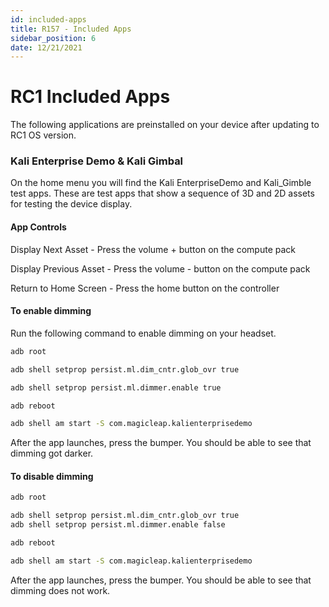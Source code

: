 ```yaml
---
id: included-apps
title: R157 - Included Apps
sidebar_position: 6
date: 12/21/2021
---
```


# RC1 Included Apps

The following applications are preinstalled on your device after updating to RC1 OS version.

### Kali Enterprise Demo & Kali Gimbal

On the home menu you will find the Kali EnterpriseDemo and Kali_Gimble test apps. These are test apps that show a sequence of 3D and 2D assets for testing the device display.

#### App Controls

Display Next Asset - Press the volume + button on the compute pack

Display Previous Asset - Press the volume - button on the compute pack

Return to Home Screen - Press the home button on the controller

#### To enable dimming

Run the following command to enable dimming on your headset.

```bash
adb root

adb shell setprop persist.ml.dim_cntr.glob_ovr true

adb shell setprop persist.ml.dimmer.enable true

adb reboot

adb shell am start -S com.magicleap.kalienterprisedemo

```

After the app launches, press the bumper. You should be able to see that dimming got darker.

#### To disable dimming

```bash
adb root

adb shell setprop persist.ml.dim_cntr.glob_ovr true
adb shell setprop persist.ml.dimmer.enable false

adb reboot

adb shell am start -S com.magicleap.kalienterprisedemo

```

After the app launches, press the bumper. You should be able to see that dimming does not work.


